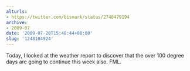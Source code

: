 ```yaml
---
alturls:
- https://twitter.com/bismark/status/2740479194
archive:
- 2009-07
date: '2009-07-20T15:48:44+00:00'
slug: '1248104924'
---
```


Today, I looked at the weather report to discover that the over 100 degree days are going to continue this week also. FML.

